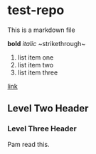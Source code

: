# test-repo

This is a markdown file

__bold__
_italic_
~strikethrough~

1. list item one
2. list item two
3. list item three

[link](spgenetics.com)

## Level Two Header

### Level Three Header
Pam read this.
